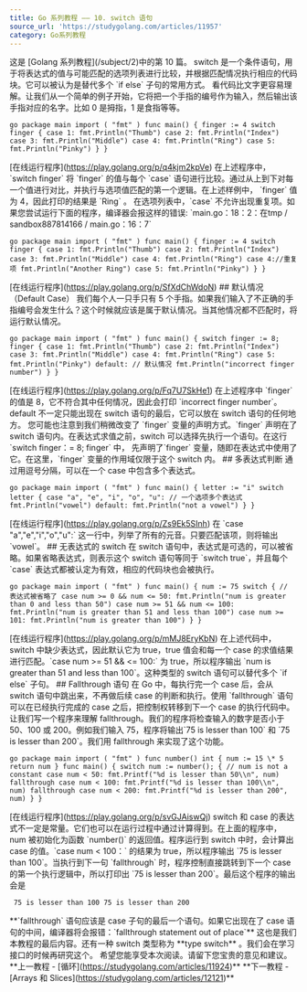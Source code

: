 ```yaml
---
title: Go 系列教程 —— 10. switch 语句
source_url: 'https://studygolang.com/articles/11957'
category: Go系列教程
---
```

这是 \[Golang 系列教程\](/subject/2)中的第 10 篇。 switch 是一个条件语句，用于将表达式的值与可能匹配的选项列表进行比较，并根据匹配情况执行相应的代码块。它可以被认为是替代多个 \`if else\` 子句的常用方式。 看代码比文字更容易理解。让我们从一个简单的例子开始，它将把一个手指的编号作为输入，然后输出该手指对应的名字。比如 0 是拇指，1 是食指等等。 
```
go package main import ( "fmt" ) func main() { finger := 4 switch finger { case 1: fmt.Println("Thumb") case 2: fmt.Println("Index") case 3: fmt.Println("Middle") case 4: fmt.Println("Ring") case 5: fmt.Println("Pinky") } } 
```
 \[在线运行程序\](https://play.golang.org/p/q4kjm2kpVe) 在上述程序中，\`switch finger\` 将 \`finger\` 的值与每个 \`case\` 语句进行比较。通过从上到下对每一个值进行对比，并执行与选项值匹配的第一个逻辑。在上述样例中， \`finger\` 值为 4，因此打印的结果是 \`Ring\` 。 在选项列表中，\`case\` 不允许出现重复项。如果您尝试运行下面的程序，编译器会报这样的错误: \`main.go：18：2：在tmp / sandbox887814166 / main.go：16：7\` 
```
go package main import ( "fmt" ) func main() { finger := 4 switch finger { case 1: fmt.Println("Thumb") case 2: fmt.Println("Index") case 3: fmt.Println("Middle") case 4: fmt.Println("Ring") case 4://重复项 fmt.Println("Another Ring") case 5: fmt.Println("Pinky") } } 
```
 \[在线运行程序\](https://play.golang.org/p/SfXdChWdoN) ## 默认情况（Default Case） 我们每个人一只手只有 5 个手指。如果我们输入了不正确的手指编号会发生什么？这个时候就应该是属于默认情况。当其他情况都不匹配时，将运行默认情况。 
```
go package main import ( "fmt" ) func main() { switch finger := 8; finger { case 1: fmt.Println("Thumb") case 2: fmt.Println("Index") case 3: fmt.Println("Middle") case 4: fmt.Println("Ring") case 5: fmt.Println("Pinky") default: // 默认情况 fmt.Println("incorrect finger number") } } 
```
 \[在线运行程序\](https://play.golang.org/p/Fq7U7SkHe1) 在上述程序中 \`finger\` 的值是 8，它不符合其中任何情况，因此会打印 \`incorrect finger number\`。default 不一定只能出现在 switch 语句的最后，它可以放在 switch 语句的任何地方。 您可能也注意到我们稍微改变了 \`finger\` 变量的声明方式。\`finger\` 声明在了 switch 语句内。在表达式求值之前，switch 可以选择先执行一个语句。在这行 \`switch finger：= 8; finger\` 中， 先声明了\`finger\` 变量，随即在表达式中使用了它。在这里，\`finger\` 变量的作用域仅限于这个 switch 内。 ## 多表达式判断 通过用逗号分隔，可以在一个 case 中包含多个表达式。 
```
go package main import ( "fmt" ) func main() { letter := "i" switch letter { case "a", "e", "i", "o", "u": // 一个选项多个表达式 fmt.Println("vowel") default: fmt.Println("not a vowel") } } 
```
 \[在线运行程序\](https://play.golang.org/p/Zs9Ek5SInh) 在 \`case "a","e","i","o","u":\` 这一行中，列举了所有的元音。只要匹配该项，则将输出 \`vowel\`。 ## 无表达式的 switch 在 switch 语句中，表达式是可选的，可以被省略。如果省略表达式，则表示这个 switch 语句等同于 \`switch true\`，并且每个 \`case\` 表达式都被认定为有效，相应的代码块也会被执行。 
```
go package main import ( "fmt" ) func main() { num := 75 switch { // 表达式被省略了 case num >= 0 && num <= 50: fmt.Println("num is greater than 0 and less than 50") case num >= 51 && num <= 100: fmt.Println("num is greater than 51 and less than 100") case num >= 101: fmt.Println("num is greater than 100") } } 
```
 \[在线运行程序\](https://play.golang.org/p/mMJ8EryKbN) 在上述代码中，switch 中缺少表达式，因此默认它为 true，true 值会和每一个 case 的求值结果进行匹配。\`case num >= 51 && <= 100:\` 为 true，所以程序输出 \`num is greater than 51 and less than 100\`。这种类型的 switch 语句可以替代多个 \`if else\` 子句。 ## Fallthrough 语句 在 Go 中，每执行完一个 case 后，会从 switch 语句中跳出来，不再做后续 case 的判断和执行。使用 \`fallthrough\` 语句可以在已经执行完成的 case 之后，把控制权转移到下一个 case 的执行代码中。 让我们写一个程序来理解 fallthrough。我们的程序将检查输入的数字是否小于 50、100 或 200。例如我们输入 75，程序将输出\`75 is lesser than 100\` 和 \`75 is lesser than 200\`。我们用 fallthrough 来实现了这个功能。 
```
go package main import ( "fmt" ) func number() int { num := 15 \* 5 return num } func main() { switch num := number(); { // num is not a constant case num < 50: fmt.Printf("%d is lesser than 50\\n", num) fallthrough case num < 100: fmt.Printf("%d is lesser than 100\\n", num) fallthrough case num < 200: fmt.Printf("%d is lesser than 200", num) } } 
```
 \[在线运行程序\](https://play.golang.org/p/svGJAiswQj) switch 和 case 的表达式不一定是常量。它们也可以在运行过程中通过计算得到。在上面的程序中，num 被初始化为函数 \`number()\` 的返回值。程序运行到 switch 中时，会计算出 case 的值。\`case num < 100：\` 的结果为 true，所以程序输出 \`75 is lesser than 100\`。当执行到下一句 \`fallthrough\` 时，程序控制直接跳转到下一个 case 的第一个执行逻辑中，所以打印出 \`75 is lesser than 200\`。最后这个程序的输出会是 
```
 75 is lesser than 100 75 is lesser than 200 
```
 \*\*\`fallthrough\` 语句应该是 case 子句的最后一个语句。如果它出现在了 case 语句的中间，编译器将会报错：\`fallthrough statement out of place\`\*\* 这也是我们本教程的最后内容。还有一种 switch 类型称为 \*\*type switch\*\* 。我们会在学习接口的时候再研究这个。 希望您能享受本次阅读。请留下您宝贵的意见和建议。 \*\*上一教程 - \[循环\](https://studygolang.com/articles/11924)\*\* \*\*下一教程 - \[Arrays 和 Slices\](https://studygolang.com/articles/12121)\*\*
